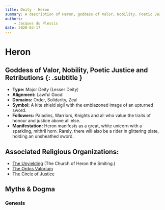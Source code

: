 ```yaml
---
title: Deity - Heron
summary: A description of Heron, goddess of Valor, Nobility, Poetic Justice and Retribution.
authors:
    - Jacques du Plessis
date: 2020-03-17
---
```

# Heron
## Goddess of Valor, Nobility, Poetic Justice and Retributions {: .subtitle }

* **Type:** Major Deity (Lesser Deity)
* **Alignment:** Lawful Good
* **Domains:** Order, Solidarity, Zeal
* **Symbol:** A kite shield sigil with the emblazoned image of an upturned sword.
* **Followers:** Paladins, Warriors, Knights and all who value the traits of honour and justice above all else.
* **Manifestation:** Heron manifests as a great, white unicorn with a sparkling, mithril horn.  Rarely, there will also be a rider in glittering plate, holding an unsheathed sword.

## Associated Religious Organizations:
* [The Unyielding](/religion/organizations/unyielding) (The Church of Heron the Smiting.)
* [The Ordos Valorium](/religion/organizations/ordos_valorium)
* [The Circle of Justice](/religion/organizations/circle_of_justice)

## Myths & Dogma
### Genesis
